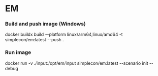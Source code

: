 # EM

### Build and push image (Windows)
docker buildx build --platform linux/arm64,linux/amd64 -t simplecon/em:latest --push .

### Run image
docker run -v ./input:/opt/em/input simplecon/em:latest --scenario init --debug